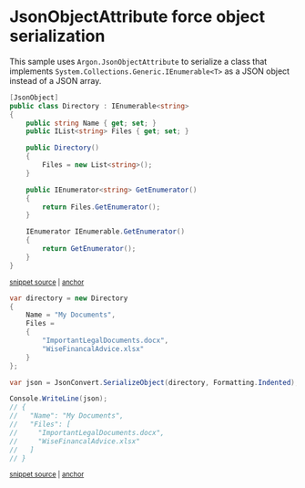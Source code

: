 # JsonObjectAttribute force object serialization

This sample uses `Argon.JsonObjectAttribute` to serialize a class that implements `System.Collections.Generic.IEnumerable<T>` as a JSON object instead of a JSON array.

<!-- snippet: JsonObjectAttributeOverrideIEnumerableTypes -->
<a id='snippet-jsonobjectattributeoverrideienumerabletypes'></a>
```cs
[JsonObject]
public class Directory : IEnumerable<string>
{
    public string Name { get; set; }
    public IList<string> Files { get; set; }

    public Directory()
    {
        Files = new List<string>();
    }

    public IEnumerator<string> GetEnumerator()
    {
        return Files.GetEnumerator();
    }

    IEnumerator IEnumerable.GetEnumerator()
    {
        return GetEnumerator();
    }
}
```
<sup><a href='/src/Tests/Documentation/Samples/Serializer/JsonObjectAttributeOverrideIEnumerable.cs#L28-L50' title='Snippet source file'>snippet source</a> | <a href='#snippet-jsonobjectattributeoverrideienumerabletypes' title='Start of snippet'>anchor</a></sup>
<!-- endSnippet -->

<!-- snippet: JsonObjectAttributeOverrideIEnumerableUsage -->
<a id='snippet-jsonobjectattributeoverrideienumerableusage'></a>
```cs
var directory = new Directory
{
    Name = "My Documents",
    Files =
    {
        "ImportantLegalDocuments.docx",
        "WiseFinancalAdvice.xlsx"
    }
};

var json = JsonConvert.SerializeObject(directory, Formatting.Indented);

Console.WriteLine(json);
// {
//   "Name": "My Documents",
//   "Files": [
//     "ImportantLegalDocuments.docx",
//     "WiseFinancalAdvice.xlsx"
//   ]
// }
```
<sup><a href='/src/Tests/Documentation/Samples/Serializer/JsonObjectAttributeOverrideIEnumerable.cs#L55-L76' title='Snippet source file'>snippet source</a> | <a href='#snippet-jsonobjectattributeoverrideienumerableusage' title='Start of snippet'>anchor</a></sup>
<!-- endSnippet -->
